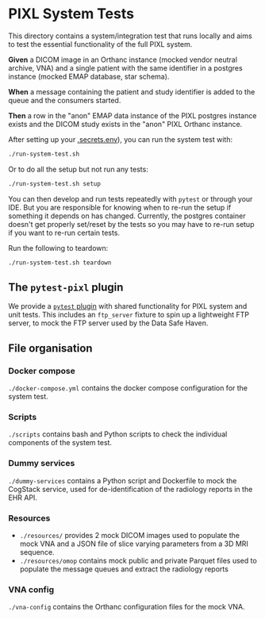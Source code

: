 # PIXL System Tests

This directory contains a system/integration test that runs locally and aims to test the essential
functionality of the full PIXL system.

**Given** a DICOM image in an Orthanc instance (mocked vendor neutral archive, VNA) and a single
patient with the same identifier in a postgres instance (mocked EMAP database, star schema).

**When** a message containing the patient and study identifier is added to the queue and the
consumers started.

**Then** a row in the "anon" EMAP data instance of the PIXL postgres instance exists and the DICOM
study exists in the "anon" PIXL Orthanc instance.

After setting up your [.secrets.env](../README.md#project-secrets)), you can run the system test with:

```bash
./run-system-test.sh
```

Or to do all the setup but not run any tests:
```bash
./run-system-test.sh setup
```

You can then develop and run tests repeatedly with `pytest` or through your IDE.
But you are responsible for knowing
when to re-run the setup if something it depends on has changed.
Currently, the postgres container doesn't get properly set/reset by the tests so you may have
to re-run setup if you want to re-run certain tests.

Run the following to teardown:
```bash
./run-system-test.sh teardown
```

## The `pytest-pixl` plugin

We provide a [`pytest` plugin](../pytest-pixl/README.md) with shared functionality for PIXL system
and unit tests. This includes an `ftp_server` fixture to spin up a lightweight FTP server,
to mock the FTP server used by the Data Safe Haven.

## File organisation

### Docker compose

`./docker-compose.yml` contains the docker compose configuration for the system test.

### Scripts

`./scripts` contains bash and Python scripts to check the individual components of the system test.

### Dummy services

`./dummy-services` contains a Python script and Dockerfile to mock the CogStack service, used for
de-identification of the radiology reports in the EHR API.

### Resources

-   `./resources/` provides 2 mock DICOM images used to populate the mock VNA
    and a JSON file of slice varying parameters from a 3D MRI sequence.
-   `./resources/omop` contains mock public and private Parquet files used to populate the message
    queues and extract the radiology reports

### VNA config

`./vna-config` contains the Orthanc configuration files for the mock VNA.
